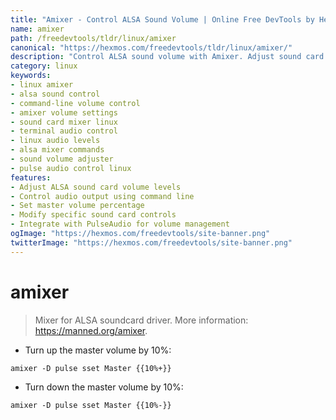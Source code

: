 ```yaml
---
title: "Amixer - Control ALSA Sound Volume | Online Free DevTools by Hexmos"
name: amixer
path: /freedevtools/tldr/linux/amixer
canonical: "https://hexmos.com/freedevtools/tldr/linux/amixer/"
description: "Control ALSA sound volume with Amixer. Adjust sound card settings and audio levels using command-line. Free online tool, no registration required."
category: linux
keywords:
- linux amixer
- alsa sound control
- command-line volume control
- amixer volume settings
- sound card mixer linux
- terminal audio control
- linux audio levels
- alsa mixer commands
- sound volume adjuster
- pulse audio control linux
features:
- Adjust ALSA sound card volume levels
- Control audio output using command line
- Set master volume percentage
- Modify specific sound card controls
- Integrate with PulseAudio for volume management
ogImage: "https://hexmos.com/freedevtools/site-banner.png"
twitterImage: "https://hexmos.com/freedevtools/site-banner.png"
---
```


# amixer

> Mixer for ALSA soundcard driver.
> More information: <https://manned.org/amixer>.

- Turn up the master volume by 10%:

`amixer -D pulse sset Master {{10%+}}`

- Turn down the master volume by 10%:

`amixer -D pulse sset Master {{10%-}}`
